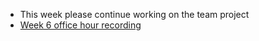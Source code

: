 - This week please continue working on the team project
- [Week 6 office hour recording](https://youtu.be/P4aCUYnUN34)
